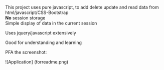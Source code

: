 This project uses pure javascript, to add delete update and read data from html/javascript/CSS-Bootstrap <br>
__No__ session storage <br>
Simple display of data in the current session <br>

Uses jquery/javascript extensively

Good for understanding and learning

PFA the screenshot:

![Application] (forreadme.png)
